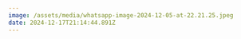 ```yaml
---
image: /assets/media/whatsapp-image-2024-12-05-at-22.21.25.jpeg
date: 2024-12-17T21:14:44.891Z
---
```

